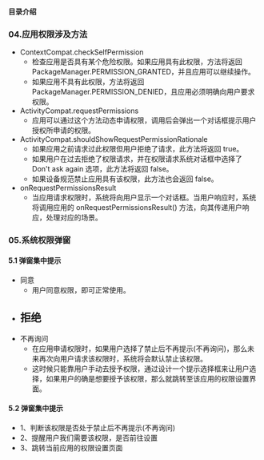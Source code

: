 #### 目录介绍





### 04.应用权限涉及方法
- ContextCompat.checkSelfPermission
    - 检查应用是否具有某个危险权限。如果应用具有此权限，方法将返回 PackageManager.PERMISSION_GRANTED，并且应用可以继续操作。
    - 如果应用不具有此权限，方法将返回 PackageManager.PERMISSION_DENIED，且应用必须明确向用户要求权限。
- ActivityCompat.requestPermissions
    - 应用可以通过这个方法动态申请权限，调用后会弹出一个对话框提示用户授权所申请的权限。
- ActivityCompat.shouldShowRequestPermissionRationale
    - 如果应用之前请求过此权限但用户拒绝了请求，此方法将返回 true。
    - 如果用户在过去拒绝了权限请求，并在权限请求系统对话框中选择了 Don't ask again 选项，此方法将返回 false。
    - 如果设备规范禁止应用具有该权限，此方法也会返回 false。
- onRequestPermissionsResult
    - 当应用请求权限时，系统将向用户显示一个对话框。当用户响应时，系统将调用应用的 onRequestPermissionsResult() 方法，向其传递用户响应，处理对应的场景。


### 05.系统权限弹窗
#### 5.1 弹窗集中提示
- 同意
    - 用户同意权限，即可正常使用。
- 拒绝
    - 
- 不再询问
    - 在应用申请权限时，如果用户选择了禁止后不再提示(不再询问)，那么未来再次向用户请求该权限时，系统将会默认禁止该权限。
    - 这时候只能靠用户手动去授予权限，通过设计一个提示选择框来让用户选择，如果用户的确是想要授予该权限，那么就跳转至该应用的权限设置界面。

#### 5.2 弹窗集中提示
- 1、判断该权限是否处于禁止后不再提示(不再询问)
- 2、提醒用户我们需要该权限，是否前往设置
- 3、跳转当前应用的权限设置页面












